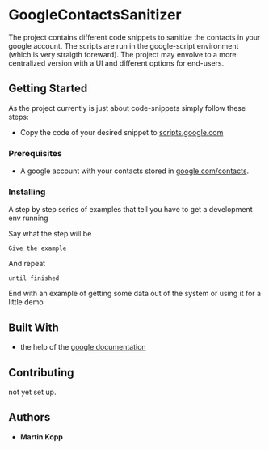 # GoogleContactsSanitizer


The project contains different code snippets to sanitize the contacts in your google account. The scripts are run in the google-script environment (which is very straigth foreward). The project may envolve to a more centralized version with a UI and different options for end-users.

## Getting Started

As the project currently is just about code-snippets simply follow these steps:
- Copy the code of your desired snippet to [scripts.google.com](https://script.google.com)


### Prerequisites

- A google account with your contacts stored in [google.com/contacts](https://www.google.com/contacts/).

### Installing

A step by step series of examples that tell you have to get a development env running

Say what the step will be

```
Give the example
```

And repeat

```
until finished
```

End with an example of getting some data out of the system or using it for a little demo


## Built With

* the help of the [google documentation](https://developers.google.com/apps-script/reference/contacts/)

## Contributing

not yet set up.


## Authors

* **Martin Kopp** 
